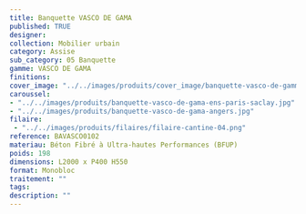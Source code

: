 ```yaml
---
title: Banquette VASCO DE GAMA
published: TRUE
designer: 
collection: Mobilier urbain
category: Assise
sub_category: 05 Banquette
gamme: VASCO DE GAMA
finitions: 
cover_image: "../../images/produits/cover_image/banquette-vasco-de-gamma.jpg"
caroussel: 
- "../../images/produits/banquette-vasco-de-gama-ens-paris-saclay.jpg"
- "../../images/produits/banquette-vasco-de-gama-angers.jpg"
filaire: 
 - "../../images/produits/filaires/filaire-cantine-04.png"
reference: BAVASCO0102
materiau: Béton Fibré à Ultra-hautes Performances (BFUP)
poids: 198
dimensions: L2000 x P400 H550
format: Monobloc
traitement: ""
tags: 
description: ""
---
```

